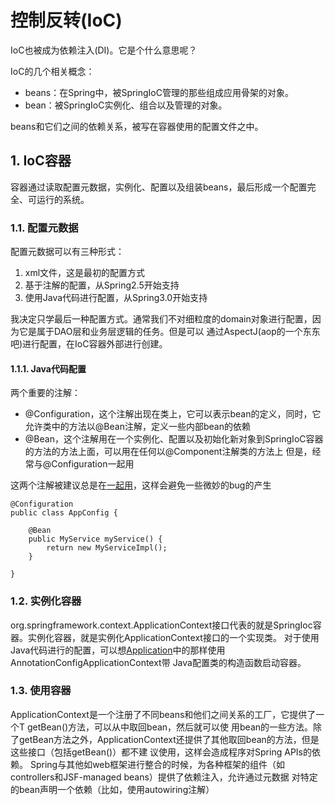 #  控制反转(IoC)

IoC也被成为依赖注入(DI)。它是个什么意思呢？

IoC的几个相关概念：

- beans：在Spring中，被SpringIoC管理的那些组成应用骨架的对象。
- bean：被SpringIoC实例化、组合以及管理的对象。

beans和它们之间的依赖关系，被写在容器使用的配置文件之中。

## 1. IoC容器

容器通过读取配置元数据，实例化、配置以及组装beans，最后形成一个配置完全、可运行的系统。

### 1.1. 配置元数据

配置元数据可以有三种形式：

1. xml文件，这是最初的配置方式
2. 基于注解的配置，从Spring2.5开始支持
3. 使用Java代码进行配置，从Spring3.0开始支持

我决定只学最后一种配置方式。通常我们不对细粒度的domain对象进行配置，因为它是属于DAO层和业务层逻辑的任务。但是可以
通过AspectJ(aop的一个东东吧)进行配置，在IoC容器外部进行创建。

#### 1.1.1. Java代码配置

两个重要的注解：
- @Configuration，这个注解出现在类上，它可以表示bean的定义，同时，它允许类中的方法以@Bean注解，定义一些内部bean的依赖
- @Bean，这个注解用在一个实例化、配置以及初始化新对象到SpringIoC容器的方法的方法上面，可以用在任何以@Component注解类的方法上
但是，经常与@Configuration一起用

这两个注解被建议总是在[一起用](./firstcontainer/AppConfig.java)，这样会避免一些微妙的bug的产生

```
@Configuration
public class AppConfig {

    @Bean
    public MyService myService() {
        return new MyServiceImpl();
    }

}
```

### 1.2. 实例化容器

org.springframework.context.ApplicationContext接口代表的就是SpringIoc容器。实例化容器，就是实例化ApplicationContext接口的一个实现类。
对于使用Java代码进行的配置，可以想[Application](./firstcontainer/Application.java)中的那样使用AnnotationConfigApplicationContext带
Java配置类的构造函数启动容器。

### 1.3. 使用容器

ApplicationContext是一个注册了不同beans和他们之间关系的工厂，它提供了一个T getBean()方法，可以从中取回bean，然后就可以使
用bean的一些方法。除了getBean方法之外，ApplicationContext还提供了其他取回bean的方法，但是这些接口（包括getBean()）都不建
议使用，这样会造成程序对Spring APIs的依赖。
Spring与其他如web框架进行整合的时候，为各种框架的组件（如controllers和JSF-managed beans）提供了依赖注入，允许通过元数据
对特定的bean声明一个依赖（比如，使用autowiring注解）
